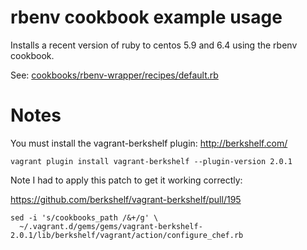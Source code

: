 # rbenv cookbook example usage

Installs a recent version of ruby to centos 5.9 and 6.4 using the rbenv
cookbook.

See: [cookbooks/rbenv-wrapper/recipes/default.rb](cookbooks/rbenv-wrapper/recipes/default.rb)

# Notes

You must install the vagrant-berkshelf plugin: http://berkshelf.com/

```vagrant plugin install vagrant-berkshelf --plugin-version 2.0.1```

Note I had to apply this patch to get it working correctly:

https://github.com/berkshelf/vagrant-berkshelf/pull/195

```
sed -i 's/cookbooks_path /&+/g' \
  ~/.vagrant.d/gems/gems/vagrant-berkshelf-2.0.1/lib/berkshelf/vagrant/action/configure_chef.rb
```
